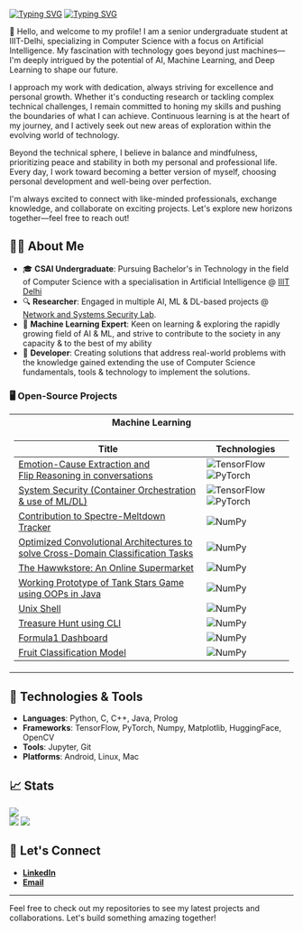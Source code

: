 [![Typing SVG](https://readme-typing-svg.demolab.com?font=Georgia&size=36&duration=2000&color=7EB5F7&vCenter=true&multiline=true&repeat=false&width=435&height=50&lines=Tanmay+Singh)](https://git.io/typing-svg)
[![Typing SVG](https://readme-typing-svg.demolab.com?font=Georgia&duration=2000&color=7EB5F7&vCenter=true&multiline=true&repeat=false&width=600&height=75&lines=CSAI+Senior+,+IIIT-Delhi+%7C+Undergraduate+Researcher+,+NetSec+Lab;Software+Engineer+%7C+Specialise+in+Artificial+Intelligence;AI+%7C+NLP+%7C+DL+%7C+ML+%7C+System+Security)](https://git.io/typing-svg)

👋 Hello, and welcome to my profile! I am a senior undergraduate student at IIIT-Delhi, specializing in Computer Science with a focus on Artificial Intelligence. My fascination with technology goes beyond just machines—I'm deeply intrigued by the potential of AI, Machine Learning, and Deep Learning to shape our future.

I approach my work with dedication, always striving for excellence and personal growth. Whether it's conducting research or tackling complex technical challenges, I remain committed to honing my skills and pushing the boundaries of what I can achieve. Continuous learning is at the heart of my journey, and I actively seek out new areas of exploration within the evolving world of technology.

Beyond the technical sphere, I believe in balance and mindfulness, prioritizing peace and stability in both my personal and professional life. Every day, I work toward becoming a better version of myself, choosing personal development and well-being over perfection.

I'm always excited to connect with like-minded professionals, exchange knowledge, and collaborate on exciting projects. Let's explore new horizons together—feel free to reach out!

## 👨‍💻 About Me

- 🎓 **CSAI Undergraduate**: Pursuing Bachelor's in Technology in the field of Computer Science with a specialisation in Artificial Intelligence @ [IIIT Delhi](https://iiitd.ac.in/)
- 🔍 **Researcher**: Engaged in multiple AI, ML & DL-based projects @ [Network and Systems Security Lab](https://iiitd.ac.in/sites/default/files/docs/positions/Hiring%20pamphlet%20-%20Networking%20and%20Security%20Lab.pdf).
- 🤖 **Machine Learning Expert**: Keen on learning & exploring the rapidly growing field of AI & ML, and strive to contribute to the society in any capacity & to the best of my ability
- 🔧 **Developer**: Creating solutions that address real-world problems with the knowledge gained extending the use of Computer Science fundamentals, tools & technology to implement the solutions.

### 🖥️ Open-Source Projects
<table>
<tr><th>Machine Learning </th></tr>
<tr><td>

|Title | Technologies|
|--|--|
| [Emotion-Cause Extraction and <br>Flip Reasoning in conversations](https://github.com/SachinSharma-IIITD/nlp-project) | ![TensorFlow](https://img.shields.io/badge/TF-black?style=flat-square&logo=tensorflow) ![PyTorch](https://img.shields.io/badge/PyTorch-black?style=flat-square&logo=pytorch)|
| [System Security (Container Orchestration & use of ML/DL)](https://github.com/sociallyencrypted/MalContainer) | ![TensorFlow](https://img.shields.io/badge/TF-black?style=flat-square&logo=tensorflow) ![PyTorch](https://img.shields.io/badge/PyTorch-black?style=flat-square&logo=pytorch)|
| [Contribution to Spectre-Meltdown Tracker](https://github.com/imtanmay46/SpectreMeltdownTracker) | ![NumPy](https://img.shields.io/badge/NumPy-black?style=flat-square&logo=numpy)|
| [Optimized Convolutional Architectures to solve Cross-Domain Classification Tasks](https://github.com/imtanmay46/Deep-Learning) | ![NumPy](https://img.shields.io/badge/NumPy-black?style=flat-square&logo=numpy)| ![TensorFlow](https://img.shields.io/badge/TF-black?style=flat-square&logo=tensorflow) ![PyTorch](https://img.shields.io/badge/PyTorch-black?style=flat-square&logo=pytorch)|
| [The Hawwkstore: An Online Supermarket](https://github.com/SachinSharma-IIITD/dbms-online-retail-store) | ![NumPy](https://img.shields.io/badge/NumPy-black?style=flat-square&logo=numpy)|
| [Working Prototype of Tank Stars Game using OOPs in Java](https://github.com/Vasan2312/TEAM_MOTORHEADS) | ![NumPy](https://img.shields.io/badge/NumPy-black?style=flat-square&logo=numpy)|
| [Unix Shell](https://github.com/imtanmay46/Unix-Shell) | ![NumPy](https://img.shields.io/badge/NumPy-black?style=flat-square&logo=numpy)|
| [Treasure Hunt using CLI](https://github.com/imtanmay46/IP-Project) | ![NumPy](https://img.shields.io/badge/NumPy-black?style=flat-square&logo=numpy)|
| [Formula1 Dashboard](https://github.com/imtanmay46/F1-Dashboard) | ![NumPy](https://img.shields.io/badge/NumPy-black?style=flat-square&logo=numpy)|
| [Fruit Classification Model](https://github.com/imtanmay46/FRUIT-CLASSIFICATION-MODEL-SML-PROJECT-) | ![NumPy](https://img.shields.io/badge/NumPy-black?style=flat-square&logo=numpy)|

</td></tr>
</table>

## 🔧 Technologies & Tools

- **Languages**: Python, C, C++, Java, Prolog
- **Frameworks**: TensorFlow, PyTorch, Numpy, Matplotlib, HuggingFace, OpenCV
- **Tools**: Jupyter, Git
- **Platforms**: Android, Linux, Mac

## 📈 Stats
![](http://github-profile-summary-cards.vercel.app/api/cards/profile-details?username=imtanmay46&theme=nord_dark)   
![](http://github-profile-summary-cards.vercel.app/api/cards/repos-per-language?username=imtanmay46&theme=nord_dark)
![](http://github-profile-summary-cards.vercel.app/api/cards/most-commit-language?username=imtanmay46&theme=nord_dark) 

## 💬 Let's Connect

- [**LinkedIn**](https://www.linkedin.com/in/tanmay-singh-2b997a240/)
- [**Email**](tanmay21569@iiitd.ac.in)

---

Feel free to check out my repositories to see my latest projects and collaborations. Let's build something amazing together!

<!--
**imtanmay46/imtanmay46** is a ✨ _special_ ✨ repository because its `README.md` (this file) appears on your GitHub profile.

Here are some ideas to get you started:

- 🔭 I’m currently working on ...
- 🌱 I’m currently learning ...
- 👯 I’m looking to collaborate on ...
- 🤔 I’m looking for help with ...
- 💬 Ask me about ...
- 📫 How to reach me: ...
- 😄 Pronouns: ...
- ⚡ Fun fact: ...
-->
